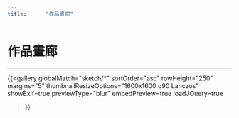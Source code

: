 ```yaml
---
title:      "作品畫廊"
---
```

# 作品畫廊
***
{{<gallery
    globalMatch="sketch/*"
    sortOrder="asc"
    rowHeight="250"
    margins="5"
    thumbnailResizeOptions="1600x1600 q90 Lanczos"
    showExif=true
	previewType="blur"
    embedPreview=true
    loadJQuery=true
>}}
